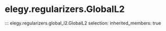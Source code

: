 
# elegy.regularizers.GlobalL2

::: elegy.regularizers.global_l2.GlobalL2
    selection:
        inherited_members: true